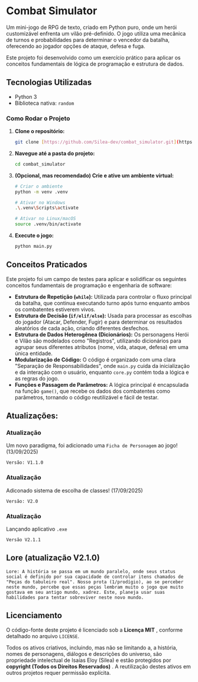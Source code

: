 # Combat Simulator

Um mini-jogo de RPG de texto, criado em Python puro, onde um herói customizável enfrenta um vilão pré-definido. O jogo utiliza uma mecânica de turnos e probabilidades para determinar o vencedor da batalha, oferecendo ao jogador opções de ataque, defesa e fuga.

Este projeto foi desenvolvido como um exercício prático para aplicar os conceitos fundamentais de lógica de programação e estrutura de dados.

## Tecnologias Utilizadas

* Python 3
* Biblioteca nativa: `random`

### Como Rodar o Projeto

1. **Clone o repositório:**

   ```bash
   git clone [https://github.com/Silea-dev/combat_simulator.git](https://github.com/Silea-dev/combat_simulator.git)
   ```
2. **Navegue até a pasta do projeto:**

   ```bash
   cd combat_simulator
   ```
3. **(Opcional, mas recomendado) Crie e ative um ambiente virtual:**

   ```bash
   # Criar o ambiente
   python -m venv .venv

   # Ativar no Windows
   .\.venv\Scripts\activate

   # Ativar no Linux/macOS
   source .venv/bin/activate
   ```
4. **Execute o jogo:**

   ```bash
   python main.py
   ```

## Conceitos Praticados

Este projeto foi um campo de testes para aplicar e solidificar os seguintes conceitos fundamentais de programação e engenharia de software:

* **Estrutura de Repetição (`while`):**
  Utilizada para controlar o fluxo principal da batalha, que continua executando turno após turno enquanto ambos os combatentes estiverem vivos.
* **Estrutura de Decisão (`if/elif/else`):**
  Usada para processar as escolhas do jogador (Atacar, Defender, Fugir) e para determinar os resultados aleatórios de cada ação, criando diferentes desfechos.
* **Estrutura de Dados Heterogênea (Dicionários):**
  Os personagens Herói e Vilão são modelados como "Registros", utilizando dicionários para agrupar seus diferentes atributos (nome, vida, ataque, defesa) em uma única entidade.
* **Modularização de Código:**
  O código é organizado com uma clara "Separação de Responsabilidades", onde `main.py` cuida da inicialização e da interação com o usuário, enquanto `core.py` contém toda a lógica e as regras do jogo.
* **Funções e Passagem de Parâmetros:**
  A lógica principal é encapsulada na função `game()`, que recebe os dados dos combatentes como parâmetros, tornando o código reutilizável e fácil de testar.

## Atualizações:

### Atualização

Um novo paradigma, foi adicionado uma `Ficha de Personagem` ao jogo! (13/09/2025)

``Versão: V1.1.0``

### Atualização

Adiconado sistema de escolha de classes! (17/09/2025)

``Versão: V2.0``

### Atualização

Lançando aplicativo ``.exe``

``Versão V2.1.1``

## Lore (atualização V2.1.0)

``Lore: A história se passa em um mundo paralelo, onde seus status social é definido por sua capacidade de controlar itens chamados de "Peças do tabuleiro real". Nosso prota (1/prodígio), ao se perceber neste mundo, percebe que essas peças lembram muito o jogo que muito gostava em seu antigo mundo, xadrez. Este, planeja usar suas habilidades para tentar sobreviver neste novo mundo.``

## Licenciamento

O código-fonte deste projeto é licenciado sob a  **Licença MIT** , conforme detalhado no arquivo `LICENSE`.

Todos os ativos criativos, incluindo, mas não se limitando a, a história, nomes de personagens, diálogos e descrições do universo, são propriedade intelectual de Isaías Eloy (Silea) e estão protegidos por  **copyright (Todos os Direitos Reservados)** . A reutilização destes ativos em outros projetos requer permissão explícita.
